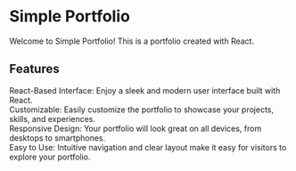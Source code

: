 # Simple Portfolio
Welcome to Simple Portfolio! This is a portfolio created with React.

## Features
React-Based Interface: Enjoy a sleek and modern user interface built with React.\
Customizable: Easily customize the portfolio to showcase your projects, skills, and experiences.\
Responsive Design: Your portfolio will look great on all devices, from desktops to smartphones.\
Easy to Use: Intuitive navigation and clear layout make it easy for visitors to explore your portfolio.

